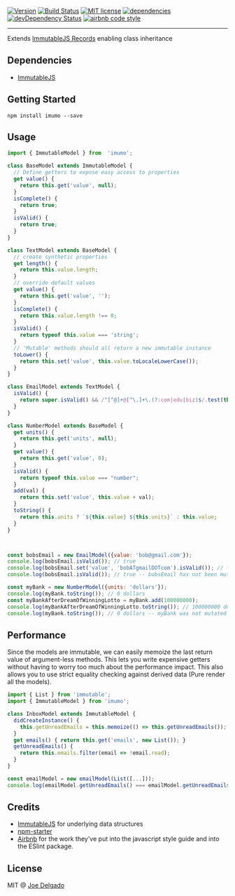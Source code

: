[![Version](https://img.shields.io/npm/v/imumo.svg)](https://www.npmjs.com/package/imumo)
[![Build Status](https://travis-ci.org/joon-io/imumo.svg?branch=master)](https://travis-ci.org/joon-io/imumo)
[![MIT license](https://img.shields.io/badge/license-MIT-brightgreen.svg)](https://github.com/joon-io/imumo/blob/master/LICENSE)
[![dependencies](https://david-dm.org/joon-io/imumo.svg)](https://david-dm.org/joon-io/imumo)
[![devDependency Status](https://david-dm.org/joon-io/imumo/dev-status.svg)](https://david-dm.org/joon-io/imumo#info=devDependencies)
[![airbnb code style](https://img.shields.io/badge/code%20style-airbnb-fd5c63.svg)](https://github.com/airbnb/javascript)

---
Extends [ImmutableJS Records](http://facebook.github.io/immutable-js/docs/#/Record) enabling class inheritance

## Dependencies
- [ImmutableJS](https://github.com/facebook/immutable-js)

## Getting Started
```shell
npm install imumo --save
```

## Usage
```javascript
import { ImmutableModel } from  'imumo';

class BaseModel extends ImmutableModel {
  // Define getters to expose easy access to properties
  get value() {
    return this.get('value', null);
  }
  isComplete() {
    return true;
  }
  isValid() {
    return true;
  }
}

class TextModel extends BaseModel {
  // create synthetic properties
  get length() {
    return this.value.length;
  }
  // override default values
  get value() {
    return this.get('value', '');
  }
  isComplete() {
    return this.value.length !== 0;
  }
  isValid() {
    return typeof this.value === 'string';
  }
  // 'Mutable' methods should all return a new immutable instance
  toLower() {
    return this.set('value', this.value.toLocaleLowerCase());
  }
}

class EmailModel extends TextModel {
  isValid() {
    return super.isValid() && /^[^@]+@[^\.]+\.(?:com|edu|biz)$/.test(this.value);
  }
}

class NumberModel extends BaseModel {
  get units() {
    return this.get('units', null);
  }
  get value() {
    return this.get('value', 0);
  }
  isValid() {
    return typeof this.value === "number";
  }
  add(val) {
    return this.set('value', this.value + val);
  }
  toString() {
    return this.units ? `${this.value} ${this.units}` : this.value;
  }
}



const bobsEmail = new EmailModel({value: 'bob@gmail.com'});
console.log(bobsEmail.isValid()); // true
console.log(bobsEmail.set('value', 'bobATgmailDOTcom').isValid()); // false
console.log(bobsEmail.isValid()); // true -- bobsEmail has not been mutated

const myBank = new NumberModel({units: 'dollars'});
console.log(myBank.toString()); // 0 dollars
const myBankAfterDreamOfWinningLotto = myBank.add(100000000);
console.log(myBankAfterDreamOfWinningLotto.toString()); // 100000000 dollars
console.log(myBank.toString()); // 0 dollars -- myBank was not mutated :(

```

## Performance
Since the models are immutable, we can easily memoize the last return value of argument-less methods. This lets you write expensive getters without having to worry too much about the performance impact. This also allows you to use strict equality checking against derived data (Pure render all the models).
```javascript
import { List } from 'immutable';
import { ImmutableModel } from 'imumo';

class InboxModel extends ImmutableModel {
  didCreateInstance() {
    this.getUnreadEmails = this.memoize(() => this.getUnreadEmails());
  }
  get emails() { return this.get('emails', new List()); }
  getUnreadEmails() {
    return this.emails.filter(email => !email.read);
  }
}

const emailModel = new emailModel(List([...]));
console.log(emailModel.getUnreadEmails() === emailModel.getUnreadEmails()); // true
```

## Credits

- [ImmutableJS](https://github.com/facebook/immutable-js) for underlying data structures
- [npm-starter](https://github.com/deiucanta/npm-starter)
- [Airbnb](http://airbnb.com) for the work they've put into the javascript style guide and into the ESlint package.

## License

MIT @ [Joe Delgado](https://twitter.com/soy_chupacabra)
